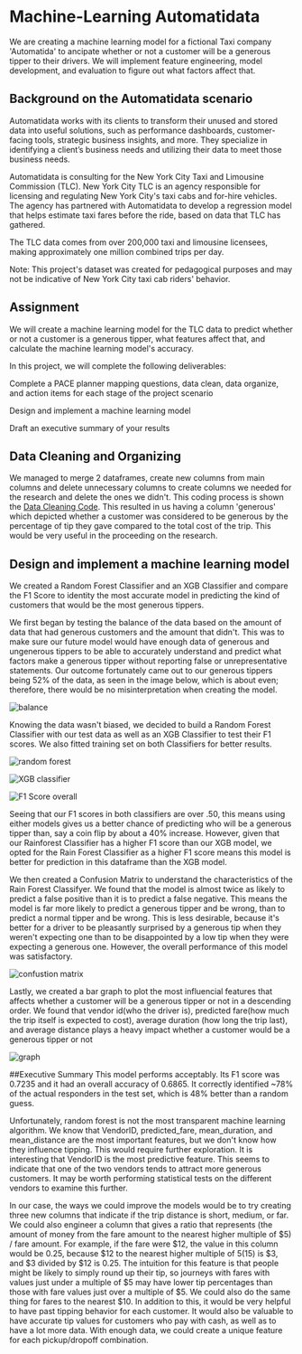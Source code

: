 # Machine-Learning Automatidata
We are creating a machine learning model for a fictional Taxi company 'Automatida' to ancipate whether or not a customer will be a generous tipper to their drivers. We will implement feature engineering, model development, and evaluation to figure out what factors affect that. 
## Background on the Automatidata scenario
Automatidata works with its clients to transform their unused and stored data into useful solutions, such as performance dashboards, customer-facing tools, strategic business insights, and more. They specialize in identifying a client’s business needs and utilizing their data to meet those business needs. 

Automatidata is consulting for the New York City Taxi and Limousine Commission (TLC). New York City TLC is an agency responsible for licensing and regulating New York City's taxi cabs and for-hire vehicles. The agency has partnered with Automatidata to develop a regression model that helps estimate taxi fares before the ride, based on data that TLC has gathered. 

The TLC data comes from over 200,000 taxi and limousine licensees, making approximately one million combined trips per day. 

Note: This project's dataset was created for pedagogical purposes and may not be indicative of New York City taxi cab riders' behavior.

## Assignment
We will create a machine learning model for the TLC data to predict whether or not a customer is a generous tipper, what features affect that, and calculate the machine learning model's accuracy.

In this project, we will complete the following deliverables:

Complete a PACE planner mapping questions, data clean, data organize, and action items for each stage of the project scenario

Design and implement a machine learning model

Draft an executive summary of your results

## Data Cleaning and Organizing
We managed to merge 2 dataframes, create new columns from main columns and delete unnecessary columns to create columns we needed for the research and delete the ones we didn't. This coding process is shown the [Data Cleaning Code](DataCleaningCode). This resulted in us having a column 'generous' which depicted whether a customer was considered to be generous by the percentage of tip they gave compared to the total cost of the trip. This would be very useful in the proceeding on the research.

## Design and implement a machine learning model
We created a Random Forest Classifier and an XGB Classifier and compare the F1 Score to identity the most accurate model in predicting the kind of customers that would be the most generous tippers. 

We first began by testing the balance of the data based on the amount of data that had generous customers and the amount that didn't. This was to make sure our future model would have enough data of generous and ungenerous tippers to be able to accurately understand and predict what factors make a generous tipper without reporting false or unrepresentative statements. Our outcome fortunately came out to our generous tippers being 52% of the data, as seen in the image below, which is about even; therefore, there would be no misinterpretation when creating the model.  

![balance](https://github.com/ElijahAgunbiade/Machine-LearningAutomatidata/assets/173221971/9c7e353e-f528-4cba-a916-2094fc95501b)

Knowing the data wasn't biased, we decided to build a Random Forest Classifier with our test data as well as an XGB Classifier to test their F1 scores. We also fitted training set on both Classifiers for better results.

![random forest](https://github.com/ElijahAgunbiade/Machine-LearningAutomatidata/assets/173221971/9cd55447-5712-4ab5-9566-b9d5a16edebc)

![XGB classifier](https://github.com/ElijahAgunbiade/Machine-LearningAutomatidata/assets/173221971/4a8b9326-db2c-4bbd-b547-39983ba00fcb)

![F1 Score overall](https://github.com/ElijahAgunbiade/Machine-LearningAutomatidata/assets/173221971/306f6029-f2ed-4ead-9e18-e18216d8902a)

Seeing that our F1 scores in both classifiers are over .50, this means using either models gives us a better chance of predicting who will be a generous tipper than, say a coin flip by about a 40% increase. However, given that our Rainforest Classifier has a higher F1 score than our XGB model, we opted for the Rain Forest Classifier as a higher F1 score means this model is better for prediction in this dataframe than the XGB model. 

We then created a Confusion Matrix to understand the characteristics of the Rain Forest Classifyer. We found that the model is almost twice as likely to predict a false positive than it is to predict a false negative. This means the model is far more likely to predict a generous tipper and be wrong, than to predict a normal tipper and be wrong. This is less desirable, because it's better for a driver to be pleasantly surprised by a generous tip when they weren't expecting one than to be disappointed by a low tip when they were expecting a generous one. However, the overall performance of this model was satisfactory.

![confustion matrix](https://github.com/ElijahAgunbiade/Machine-LearningAutomatidata/assets/173221971/b8316abf-2476-47d1-b146-4b7aa2522a70)

Lastly, we created a bar graph to plot the most influencial features that affects whether a customer will be a generous tipper or not in a descending order. We found that vendor id(who the driver is), predicted fare(how much the trip itself is expected to cost), average duration (how long the trip last), and average distance plays a heavy impact whether a customer would be a generous tipper or not

![graph](https://github.com/ElijahAgunbiade/Machine-LearningAutomatidata/assets/173221971/97360365-fafd-4311-b10f-2727c54e57f4)

##Executive Summary
 This model performs acceptably. Its F1 score was 0.7235 and it had an overall accuracy of 0.6865. It correctly identified ~78% of the actual responders in the test set, which is 48% better than a random guess. 
 
Unfortunately, random forest is not the most transparent machine learning algorithm. We know that VendorID, predicted_fare, mean_duration, and mean_distance are the most important features, but we don't know how they influence tipping. This would require further exploration. It is interesting that VendorID is the most predictive feature. This seems to indicate that one of the two vendors tends to attract more generous customers. It may be worth performing statistical tests on the different vendors to examine this further.

In our case, the ways we could improve the models would be to try creating three new columns that indicate if the trip distance is short, medium, or far. We could also engineer a column that gives a ratio that represents (the amount of money from the fare amount to the nearest higher multiple of $5) / fare amount. For example, if the fare were $12, the value in this column would be 0.25, because $12 to the nearest higher multiple of $5 ($15) is $3, and $3 divided by $12 is 0.25. The intuition for this feature is that people might be likely to simply round up their tip, so journeys with fares with values just under a multiple of $5 may have lower tip percentages than those with fare values just over a multiple of $5. We could also do the same thing for fares to the nearest $10.
In addition to this, it would be very helpful to have past tipping behavior for each customer. It would also be valuable to have accurate tip values for customers who pay with cash, as well as to have a lot more data. With enough data, we could create a unique feature for each pickup/dropoff combination.



